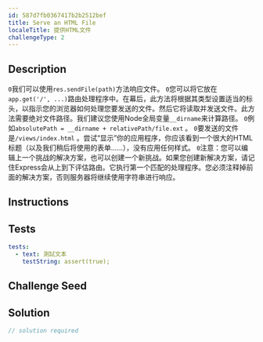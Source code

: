 ```yaml
---
id: 587d7fb0367417b2b2512bef
title: Serve an HTML File
localeTitle: 提供HTML文件
challengeType: 2
---
```


## Description
<section id='description'> <code>0</code>我们可以使用<code>res.sendFile(path)</code>方法响应文件。 <code>0</code>您可以将它放在<code>app.get('/', ...)</code>路由处理程序中。在幕后，此方法将根据其类型设置适当的标头，以指示您的浏览器如何处理您要发送的文件。然后它将读取并发送文件。此方法需要绝对文件路径。我们建议您使用Node全局变量<code>__dirname</code>来计算路径。 <code>0</code>例如<code>absolutePath = __dirname + relativePath/file.ext</code> 。 <code>0</code>要发送的文件是<code>/views/index.html</code> 。尝试“显示”你的应用程序，你应该看到一个很大的HTML标题（以及我们稍后将使用的表单......），没有应用任何样式。 <code>0</code>注意：您可以编辑上一个挑战的解决方案，也可以创建一个新挑战。如果您创建新解决方案，请记住Express会从上到下评估路由。它执行第一个匹配的处理程序。您必须注释掉前面的解决方案，否则服务器将继续使用字符串进行响应。 
</section>

## Instructions
<section id='instructions'> 

</section>

## Tests
<section id='tests'>

```yml
tests:
  - text: 測試文本
    testString: assert(true);

```

</section>

## Challenge Seed
<section id='challengeSeed'>

</section>

## Solution
<section id='solution'>

```js
// solution required
```
</section>
